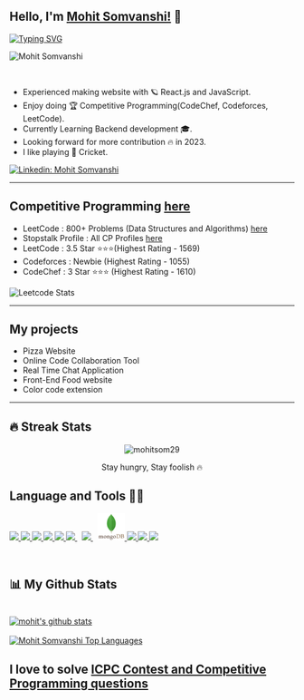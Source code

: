 ## Hello, I'm [Mohit Somvanshi!](https://www.linkedin.com/in/mohit-somvanshi/) 👋

[![Typing SVG](https://readme-typing-svg.herokuapp.com?size=25&color=1A9AF7&lines=I'm+Full+Stack+Web+Developer;and+Competitive+Coder)](https://git.io/typing-svg)

<p align="left"> <img src="https://komarev.com/ghpvc/?username=mohitsom29&label=Views&color=blue&style=plastic" alt="Mohit Somvanshi" /> </p>
<br/>

- Experienced making website with 🪐 React.js and JavaScript.
- Enjoy doing 🏆 Competitive Programming(CodeChef, Codeforces, LeetCode).
- Currently Learning Backend development 🎓.
- Looking forward for more contribution 🔥 in 2023.
- I like playing 🏏 Cricket.

[![Linkedin: Mohit Somvanshi](https://img.shields.io/badge/-mohitsomvanshi-blue?style=flat-square&logo=Linkedin&logoColor=white&link=https://www.linkedin.com/in/mohit-somvanshi/)](https://www.linkedin.com/in/mohit-somvanshi/)

---

## Competitive Programming [here](https://codeforces.com/profile/mohits)

- LeetCode : 800+ Problems (Data Structures and Algorithms) [here](https://leetcode.com/Ana__ms29/)
- Stopstalk Profile : All CP Profiles [here](https://www.stopstalk.com/user/profile/Ana__MS)
- LeetCode : 3.5 Star ⭐⭐⭐(Highest Rating - 1569)
- Codeforces : Newbie (Highest Rating - 1055)
- CodeChef : 3 Star ⭐⭐⭐ (Highest Rating - 1610)

![Leetcode Stats](https://leetcode.card.workers.dev/?username=Ana__ms29)

---

## My projects

- Pizza Website
- Online Code Collaboration Tool
- Real Time Chat Application
- Front-End Food website
- Color code extension

---

## 🔥 Streak Stats

<p align="center">
	<img align="center" src="https://github-readme-streak-stats.herokuapp.com?user=mohitsom29&theme=tokyonight_duo&hide_border=true" alt="mohitsom29" />
  <p align="center"> Stay hungry, Stay foolish 🔥 </p>
</p>

## Language and Tools 👨‍💻

<p align="left">
 <a href="https://www.w3.org/html/" target="_blank"> <img src="https://img.icons8.com/color/48/000000/html-5.png"/> </a> 
<a href="https://www.w3schools.com/css/" target="_blank"> <img src="https://img.icons8.com/color/48/000000/css3.png"/> </a> 
<a href="https://getbootstrap.com" target="_blank"> <img src="https://img.icons8.com/color/48/000000/bootstrap.png"/> </a> 
<a href="https://developer.mozilla.org/en-US/docs/Web/JavaScript" target="_blank"> <img src="https://img.icons8.com/color/48/000000/javascript.png"/> </a>
 <a href="https://reactjs.org/" target="_blank"> <img src="https://img.icons8.com/color/48/000000/react-native.png"/> </a>
 <a style="padding-right:8px;" href="https://nodejs.org" target="_blank"> <img src="https://img.icons8.com/color/48/000000/nodejs.png"/> </a> 
 <a style="padding-right:8px;" href="https://www.mysql.com/" target="_blank"> <img src="https://img.icons8.com/fluent/50/000000/mysql-logo.png"/> </a>
 <a href="https://www.mongodb.com/" target="_blank"> <img src="https://raw.githubusercontent.com/devicons/devicon/master/icons/mongodb/mongodb-original-wordmark.svg" alt="mongodb" width="48" height="48"/> </a> 
 <a href="https://firebase.google.com/" target="_blank"> <img src="https://img.icons8.com/color/48/000000/firebase.png"/> </a> 
 <a href="https://git-scm.com/" target="_blank"> <img src="https://img.icons8.com/color/48/000000/git.png"/> </a> 
 <a href="https://redux.js.org" target="_blank"> <img src="https://img.icons8.com/color/48/000000/redux.png"/> </a>
</p>
  <br/>

## 📊 My Github Stats

  <br/>
  <a href="https://github.com/mohitsom29">
  <img align="center" src="https://github-readme-stats.vercel.app/api?username=mohitsom29&show_icons=true&theme=light&line_height=27" alt="mohit's github stats"/>
  </a>
  <br><br>
  <a href="https://github.com/mohitsom29/github-readme-stats"><img alt="Mohit Somvanshi Top Languages" src="https://github-readme-stats.vercel.app/api/top-langs/?username=mohitsom29&langs_count=8&count_private=true&layout=compact&theme=light&hide_border=true&bg_color=fff" /></a>
  <br/>

## I love to solve [ICPC Contest and Competitive Programming questions](https://codeforces.com/)
